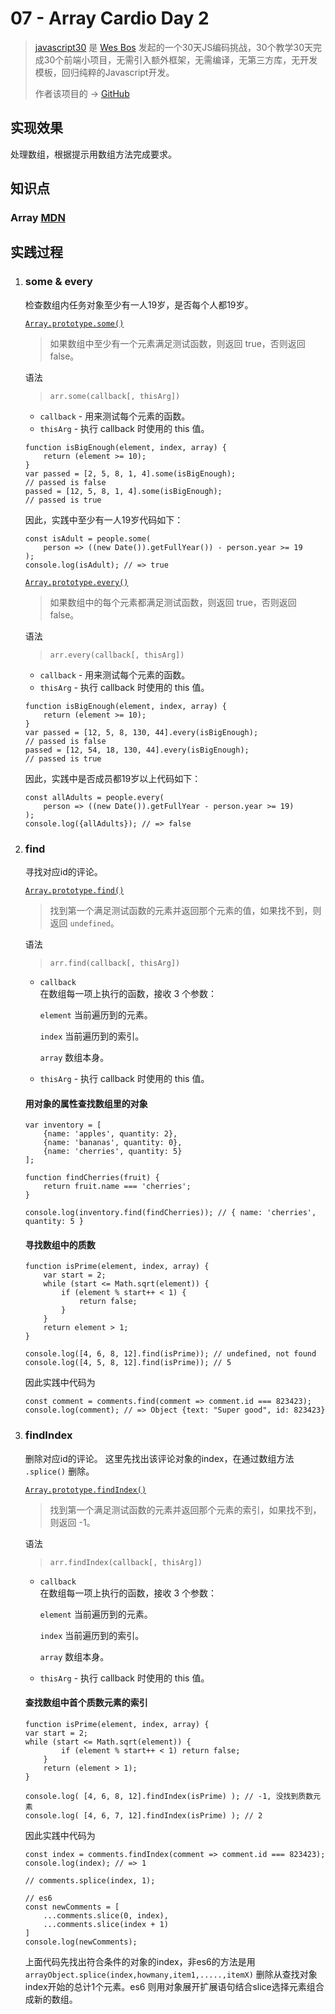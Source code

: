 # 07 - Array Cardio Day 2


> [javascript30](https://javascript30.com/) 是 [Wes Bos](https://github.com/wesbos) 发起的一个30天JS编码挑战，30个教学30天完成30个前端小项目，无需引入额外框架，无需编译，无第三方库，无开发模板，回归纯粹的Javascript开发。
> 
> 作者该项目的 → [GitHub](https://github.com/soyaine/JavaScript30)


## 实现效果

处理数组，根据提示用数组方法完成要求。

## 知识点

### Array [MDN](https://developer.mozilla.org/zh-CN/docs/Web/JavaScript/Reference/Global_Objects/Array)

## 实践过程

1. ### some & every

    检查数组内任务对象至少有一人19岁，是否每个人都19岁。

    [`Array.prototype.some()`](https://developer.mozilla.org/zh-CN/docs/Web/JavaScript/Reference/Global_Objects/Array/some)

    > 如果数组中至少有一个元素满足测试函数，则返回 true，否则返回 false。

    语法
    > `arr.some(callback[, thisArg])`

    * `callback` - 用来测试每个元素的函数。
    * `thisArg` - 执行 callback 时使用的 this 值。

    ```
    function isBigEnough(element, index, array) {
        return (element >= 10);
    }
    var passed = [2, 5, 8, 1, 4].some(isBigEnough);
    // passed is false
    passed = [12, 5, 8, 1, 4].some(isBigEnough);
    // passed is true
    ```

    因此，实践中至少有一人19岁代码如下：

    ```
    const isAdult = people.some(
        person => ((new Date()).getFullYear()) - person.year >= 19
    );
    console.log(isAdult); // => true
    ```

    [`Array.prototype.every()`](https://developer.mozilla.org/zh-CN/docs/Web/JavaScript/Reference/Global_Objects/Array/every)

    > 如果数组中的每个元素都满足测试函数，则返回 true，否则返回 false。

    语法
    > `arr.every(callback[, thisArg])`

    * `callback` - 用来测试每个元素的函数。
    * `thisArg` - 执行 callback 时使用的 this 值。

    ```
    function isBigEnough(element, index, array) {
        return (element >= 10);
    }
    var passed = [12, 5, 8, 130, 44].every(isBigEnough);
    // passed is false
    passed = [12, 54, 18, 130, 44].every(isBigEnough);
    // passed is true
    ```
    
    因此，实践中是否成员都19岁以上代码如下：

    ```
    const allAdults = people.every(
        person => ((new Date()).getFullYear - person.year >= 19)
    );
    console.log({allAdults}); // => false
    ```

2. ### find

    寻找对应id的评论。

    [`Array.prototype.find()`](https://developer.mozilla.org/zh-CN/docs/Web/JavaScript/Reference/Global_Objects/Array/find)

    > 找到第一个满足测试函数的元素并返回那个元素的值，如果找不到，则返回 `undefined`。

    语法
    > `arr.find(callback[, thisArg])`

    * `callback`  
    在数组每一项上执行的函数，接收 3 个参数：

        `element` 
        当前遍历到的元素。

        `index` 
        当前遍历到的索引。

        `array` 
        数组本身。

    * `thisArg` - 执行 callback 时使用的 this 值。

    #### 用对象的属性查找数组里的对象

    ```
    var inventory = [
        {name: 'apples', quantity: 2},
        {name: 'bananas', quantity: 0},
        {name: 'cherries', quantity: 5}
    ];

    function findCherries(fruit) { 
        return fruit.name === 'cherries';
    }

    console.log(inventory.find(findCherries)); // { name: 'cherries', quantity: 5 }
    ```

    #### 寻找数组中的质数

    ````
    function isPrime(element, index, array) {
        var start = 2;
        while (start <= Math.sqrt(element)) {
            if (element % start++ < 1) {
                return false;
            }
        }
        return element > 1;
    }

    console.log([4, 6, 8, 12].find(isPrime)); // undefined, not found
    console.log([4, 5, 8, 12].find(isPrime)); // 5
    ````

    因此实践中代码为

    ```
    const comment = comments.find(comment => comment.id === 823423);
    console.log(comment); // => Object {text: "Super good", id: 823423}
    ```

3. ### findIndex

    删除对应id的评论。
    这里先找出该评论对象的index，在通过数组方法 `.splice()` 删除。

    [`Array.prototype.findIndex()`](https://developer.mozilla.org/zh-CN/docs/Web/JavaScript/Reference/Global_Objects/Array/findIndex)

    > 找到第一个满足测试函数的元素并返回那个元素的索引，如果找不到，则返回 -1。

    语法
    > `arr.findIndex(callback[, thisArg])`

    * `callback`  
    在数组每一项上执行的函数，接收 3 个参数：

        `element` 
        当前遍历到的元素。

        `index` 
        当前遍历到的索引。

        `array` 
        数组本身。

    * `thisArg` - 执行 callback 时使用的 this 值。

    #### 查找数组中首个质数元素的索引

    ```
    function isPrime(element, index, array) {
    var start = 2;
    while (start <= Math.sqrt(element)) {
            if (element % start++ < 1) return false;
        }
        return (element > 1);
    }

    console.log( [4, 6, 8, 12].findIndex(isPrime) ); // -1, 没找到质数元素
    console.log( [4, 6, 7, 12].findIndex(isPrime) ); // 2
    ```

    因此实践中代码为

    ```
    const index = comments.findIndex(comment => comment.id === 823423);
    console.log(index); // => 1

    // comments.splice(index, 1);

    // es6
    const newComments = [
        ...comments.slice(0, index),
        ...comments.slice(index + 1)
    ]
    console.log(newComments);
    ```

    上面代码先找出符合条件的对象的index，非es6的方法是用 `arrayObject.splice(index,howmany,item1,.....,itemX)`
    删除从查找对象index开始的总计1个元素。es6 则用对象展开扩展语句结合slice选择元素组合成新的数组。
